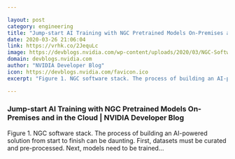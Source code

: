 ```yaml
---

layout: post
category: engineering
title: "Jump-start AI Training with NGC Pretrained Models On-Premises and in the Cloud"
date: 2020-03-26 21:06:04
link: https://vrhk.co/2JequLc
image: https://devblogs.nvidia.com/wp-content/uploads/2020/03/NGC-Software-stack_center-2.png
domain: devblogs.nvidia.com
author: "NVIDIA Developer Blog"
icon: https://devblogs.nvidia.com/favicon.ico
excerpt: "Figure 1. NGC software stack. The process of building an AI-powered solution from start to finish can be daunting. First, datasets must be curated and pre-processed. Next, models need to be trained…"

---
```


### Jump-start AI Training with NGC Pretrained Models On-Premises and in the Cloud | NVIDIA Developer Blog

Figure 1. NGC software stack. The process of building an AI-powered solution from start to finish can be daunting. First, datasets must be curated and pre-processed. Next, models need to be trained…